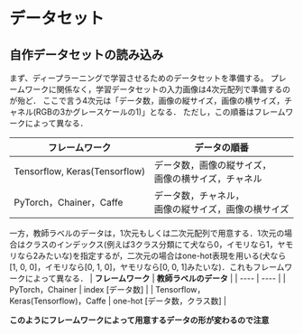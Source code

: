 # データセット
## 自作データセットの読み込み
まず、ディープラーニングで学習させるためのデータセットを準備する。
プレームワークに関係なく，学習データセットの入力画像は4次元配列で準備するのが殆ど．
ここで言う4次元は「データ数，画像の縦サイズ，画像の横サイズ，チャネル(RGBの3かグレースケールの1)」となる．
ただし，この順番はフレームワークによって異なる．

| **フレームワーク** | **データの順番** |
| ---- | ---- |
| Tensorflow, Keras(Tensorflow) | データ数，画像の縦サイズ，<br>画像の横サイズ，チャネル |
| PyTorch，Chainer，Caffe | データ数，チャネル，<br>画像の縦サイズ，画像の横サイズ |

一方，教師ラベルのデータは，1次元もしくは二次元配列で用意する．1次元の場合はクラスのインデックス(例えば3クラス分類にて犬なら0，イモリなら1，ヤモリなら2みたいな)を指定するが，二次元の場合はone-hot表現を用いる(犬なら[1, 0, 0]，イモリなら[0, 1, 0]，ヤモリなら[0, 0, 1]みたいな)．これもフレームワークによって異なる．
| **フレームワーク** | **教師ラベルのデータ** |
| ---- | ---- |
| PyTorch，Chainer | index [データ数] |
| Tensorflow，<br>Keras(Tensorflow)，Caffe | one-hot [データ数，クラス数] |

**このようにフレームワークによって用意するデータの形が変わるので注意**